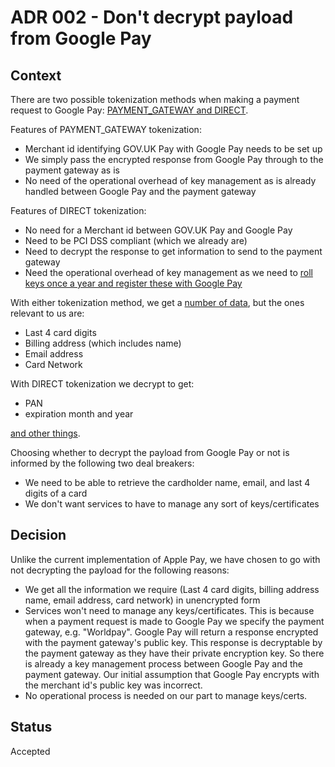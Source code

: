 # ADR 002 - Don't decrypt payload from Google Pay

## Context

There are two possible tokenization methods when making a payment request to Google Pay: [PAYMENT_GATEWAY and DIRECT](https://developers.google.com/pay/api/web/guides/tutorial#tokenization).

Features of PAYMENT_GATEWAY tokenization:

- Merchant id identifying GOV.UK Pay with Google Pay needs to be set up
- We simply pass the encrypted response from Google Pay through to the payment gateway as is
- No need of the operational overhead of key management as is already handled between Google Pay and the payment gateway

Features of DIRECT tokenization:

- No need for a Merchant id between GOV.UK Pay and Google Pay
- Need to be PCI DSS compliant (which we already are)
- Need to decrypt the response to get information to send to the payment gateway
- Need the operational overhead of key management as we need to [roll keys once a year and register these with Google Pay](https://developers.google.com/pay/api/web/guides/resources/payment-data-cryptography#key-management)


With either tokenization method, we get a [number of data](https://developers.google.com/pay/api/web/reference/object#response-objects), but the ones relevant to us are:

- Last 4 card digits
- Billing address (which includes name)
- Email address
- Card Network

With DIRECT tokenization we decrypt to get:

- PAN
- expiration month and year

[and other things](https://developers.google.com/pay/api/web/guides/resources/payment-data-cryptography#encrypted-message).


Choosing whether to decrypt the payload from Google Pay or not is informed by the following two deal breakers:

- We need to be able to retrieve the cardholder name, email, and last 4 digits of a card
- We don't want services to have to manage any sort of keys/certificates


## Decision

Unlike the current implementation of Apple Pay, we have chosen to go with not decrypting the payload for the following reasons:

- We get all the information we require (Last 4 card digits, billing address name, email address, card network) in unencrypted form
- Services won't need to manage any keys/certificates. This is because when a payment request is made to Google Pay we specify the payment gateway, e.g. "Worldpay". 
Google Pay will return a response encrypted with the payment gateway's public key. 
This response is decryptable by the payment gateway as they have their private encryption key.
So there is already a key management process between Google Pay and the payment gateway. 
Our initial assumption that Google Pay encrypts with the merchant id's public key was incorrect. 
- No operational process is needed on our part to manage keys/certs.

## Status

Accepted
